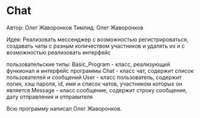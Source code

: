 # Chat
Автор: Олег Жаворонков
Тимлид: Олег Жаворонков

Идея:
Реализовать мессенджер с возможностью регистрироваться, создавать чаты с разным количеством участников и удалять их и с возможностью реализовать интерфейс

пользовательские типы:
Basic_Program - класс, реализующий функионал и интерфейс программы
Chat - класс чат, содержит список пользователей и сообщений
User - класс пользователь, содержит логин, хэш пароля, id, имя и список чатов, участником которых он является
Message - класс сообщение, содержит строку сообщения, дату отправления и отправителя

Всю программу написал Олег Жаворонков.